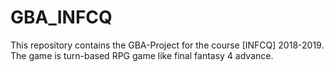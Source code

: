 # GBA_INFCQ
This repository contains the GBA-Project for the course [INFCQ] 2018-2019. The game is turn-based RPG game like final fantasy 4 advance.
